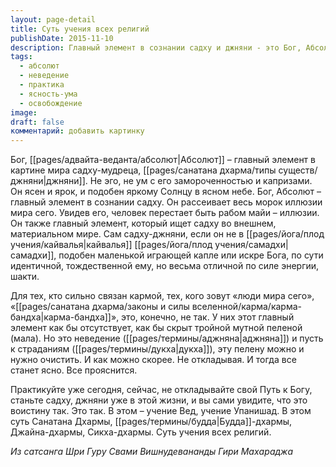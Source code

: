 ```yaml
---
layout: page-detail
title: Суть учения всех религий
publishDate: 2015-11-10
description: Главный элемент в сознании садху и джняни - это Бог, Абсолют, рассеивающий иллюзию и страдания. Для людей, связанных кармой, этот элемент скрыт неведением, но пелену можно очистить через практику. Не откладывайте путь к Богу - начните уже сейчас, чтобы обрести ясность, свободу и реализовать суть всех великих учений.
tags:
  - абсолют
  - неведение
  - практика
  - ясность-ума
  - освобождение
image: 
draft: false
комментарий: добавить картинку
---
```

Бог, [[pages/адвайта-веданта/абсолют|Абсолют]] – главный элемент в картине мира садху-мудреца, [[pages/санатана дхарма/типы существ/джняни|джняни]]. Не эго, не ум с его замороченностью и капризами. Он ясен и ярок, и подобен яркому Солнцу в ясном небе. Бог, Абсолют – главный элемент в сознании садху. Он рассеивает весь морок иллюзии мира сего. Увидев его, человек перестает быть рабом майи – иллюзии. Он также главный элемент, который ищет садху во внешнем, материальном мире. Сам садху-джняни, если он не в [[pages/йога/плод учения/кайвалья|кайвалья]] [[pages/йога/плод учения/самадхи|самадхи]], подобен маленькой играющей капле или искре Бога, по сути идентичной, тождественной ему, но весьма отличной по силе энергии, шакти.

Для тех, кто сильно связан кармой, тех, кого зовут «люди мира сего», «[[pages/санатана дхарма/законы и силы вселенной/карма/карма-бандха|карма-бандха]]», это, конечно, не так. У них этот главный элемент как бы отсутствует, как бы скрыт тройной мутной пеленой (мала). Но это неведение ([[pages/термины/аджняна|аджняна]]) и пусть к страданиям ([[pages/термины/дукха|дукха]]), эту пелену можно и нужно очистить. И как можно скорее. Не откладывая. И тогда все станет ясно. Все прояснится.

Практикуйте уже сегодня, сейчас, не откладывайте свой Путь к Богу, станьте садху, джняни уже в этой жизни, и вы сами увидите, что это воистину так. Это так. В этом – учение Вед, учение Упанишад. В этом суть Санатана Дхармы, [[pages/термины/будда|Будда]]-дхармы, Джайна-дхармы, Сикха-дхармы. Суть учения всех религий.

*Из сатсанга Шри Гуру Свами Вишнудевананды Гири Махараджа*